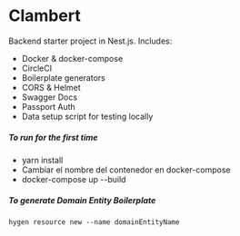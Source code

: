 # Clambert

Backend starter project in Nest.js.
Includes:

- Docker & docker-compose
- CircleCI
- Boilerplate generators
- CORS & Helmet
- Swagger Docs
- Passport Auth
- Data setup script for testing locally

##### To run for the first time

- yarn install
- Cambiar el nombre del contenedor en docker-compose
- docker-compose up --build

##### To generate Domain Entity Boilerplate

```
hygen resource new --name domainEntityName
```
